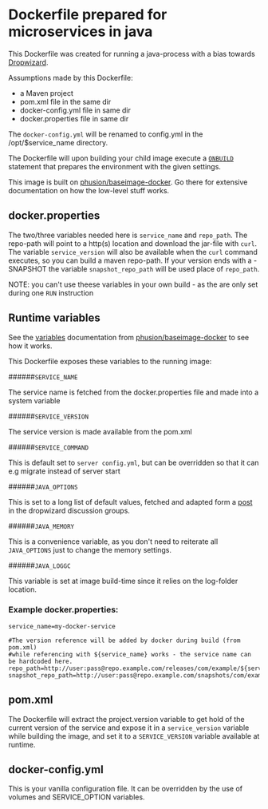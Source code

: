 # Dockerfile prepared for microservices in java

This Dockerfile was created for running a java-process with a bias towards [Dropwizard](http://dropwizard.io).

Assumptions made by this Dockerfile:
* a Maven project
* pom.xml file in the same dir
* docker-config.yml file in same dir
* docker.properties file in same dir

The ```docker-config.yml``` will be renamed to config.yml in the /opt/$service_name directory.

The Dockerfile will upon building your child image execute a [```ONBUILD```](https://docs.docker.com/reference/builder/#onbuild)
 statement that prepares the environment with the given settings.

This image is built on [phusion/baseimage-docker](https://github.com/phusion/baseimage-docker). Go there for extensive
documentation on how the low-level stuff works.

## docker.properties
The two/three variables needed here is ```service_name``` and ```repo_path```. 
The repo-path will point to a http(s) location
and download the jar-file with ```curl```. 
The variable ```service_version``` will also be available when the ```curl```
command executes, so you can build a maven repo-path.
If your version ends with a -SNAPSHOT the variable ```snapshot_repo_path``` will be used place of ```repo_path```.


NOTE: you can't use theese variables in your own build - as the are only set during one ```RUN``` instruction

##  Runtime variables
See the [variables](https://github.com/phusion/baseimage-docker#environment_variables) documentation from
[phusion/baseimage-docker](https://github.com/phusion/baseimage-docker) to see how it works.

This Dockerfile exposes these variables to the running image:

######```SERVICE_NAME```

The service name is fetched from the docker.properties file and made into a system variable


######```SERVICE_VERSION```

The service version is made available from the pom.xml


######```SERVICE_COMMAND```

This is default set to ```server config.yml```, but can be overridden so that it can e.g migrate instead of server
start


######```JAVA_OPTIONS```

 This is set to a long list of default values, fetched and adapted form a
[post](https://groups.google.com/d/msg/dropwizard-user/PPgqS2ZHeFg/OoSq0yWMBwAJ) in the dropwizard discussion groups.


######```JAVA_MEMORY```

 This is a convenience variable, as you don't need to reiterate all ```JAVA_OPTIONS``` just to change the memory settings.


######```JAVA_LOGGC```

 This variable is set at image build-time since it relies on the log-folder location.



### Example docker.properties:
```
service_name=my-docker-service

#The version reference will be added by docker during build (from pom.xml)
#while referencing with ${service_name} works - the service name can be hardcoded here.
repo_path=http://user:pass@repo.example.com/releases/com/example/${service_name}/${version}/${service_name}-${version}.jar
snapshot_repo_path=http://user:pass@repo.example.com/snapshots/com/example/${service_name}/${version}/${service_name}-${version}.jar
```

## pom.xml
The Dockerfile will extract the project.version variable to get hold of the current version of the service and expose it
in a ```service_version``` variable while building the image, and set it to a ```SERVICE_VERSION``` variable available
at runtime.

## docker-config.yml

This is your vanilla configuration file. It can be overridden by the use of volumes and SERVICE_OPTION variables.

